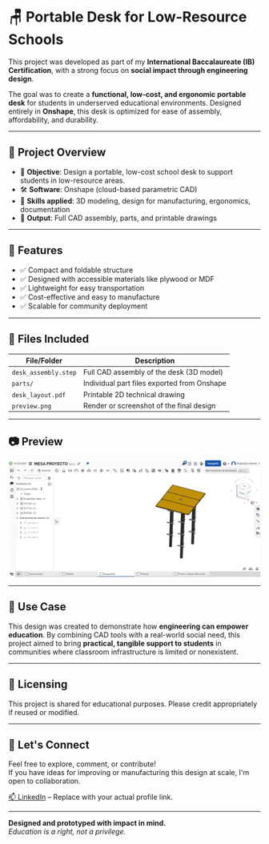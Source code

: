# 🪑 Portable Desk for Low-Resource Schools

This project was developed as part of my **International Baccalaureate (IB) Certification**, with a strong focus on **social impact through engineering design**.

The goal was to create a **functional, low-cost, and ergonomic portable desk** for students in underserved educational environments. Designed entirely in **Onshape**, this desk is optimized for ease of assembly, affordability, and durability.

---

## 📌 Project Overview

- 🎯 **Objective**: Design a portable, low-cost school desk to support students in low-resource areas.
- 🛠️ **Software**: Onshape (cloud-based parametric CAD)
- 🧠 **Skills applied**: 3D modeling, design for manufacturing, ergonomics, documentation
- 🧾 **Output**: Full CAD assembly, parts, and printable drawings

---

## 🧩 Features

- ✅ Compact and foldable structure
- ✅ Designed with accessible materials like plywood or MDF
- ✅ Lightweight for easy transportation
- ✅ Cost-effective and easy to manufacture
- ✅ Scalable for community deployment

---

## 📂 Files Included

| File/Folder         | Description                                 |
|---------------------|---------------------------------------------|
| `desk_assembly.step` | Full CAD assembly of the desk (3D model)    |
| `parts/`            | Individual part files exported from Onshape |
| `desk_layout.pdf`   | Printable 2D technical drawing               |
| `preview.png`       | Render or screenshot of the final design     |

---

## 📷 Preview

![Portable Desk Render](preview.jpeg)

---

## 🧪 Use Case

This design was created to demonstrate how **engineering can empower education**. By combining CAD tools with a real-world social need, this project aimed to bring **practical, tangible support to students** in communities where classroom infrastructure is limited or nonexistent.

---

## 📜 Licensing

This project is shared for educational purposes. Please credit appropriately if reused or modified.

---

## 🤝 Let's Connect

Feel free to explore, comment, or contribute!  
If you have ideas for improving or manufacturing this design at scale, I'm open to collaboration.

[📫 LinkedIn](https://www.linkedin.com/in/francisco-viveros-mendoza-a20a06328) – Replace with your actual profile link.

---

**Designed and prototyped with impact in mind.**  
*Education is a right, not a privilege.*

